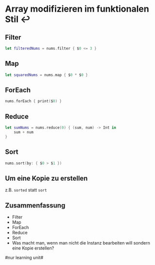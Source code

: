 # Array modifizieren im funktionalen Stil ↩️

## Filter

```swift
let filteredNums = nums.filter { $0 <= 3 }
```

## Map

```swift
let squaredNums = nums.map { $0 * $0 }
```

## ForEach

```swift
nums.forEach { print($0) }
```

## Reduce

```swift
let sumNums = nums.reduce(0) { (sum, num) -> Int in
    sum + num
}
```

## Sort

```swift
nums.sort(by: { $0 > $1 })
```


## Um eine Kopie zu erstellen

z.B. `sorted` statt `sort`


## Zusammenfassung
- Filter
- Map
- ForEach
- Reduce
- Sort
- Was macht man, wenn man nicht die Instanz bearbeiten will sondern eine Kopie erstellen?

#nur learning unit#